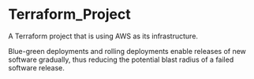 # Terraform_Project
A Terraform project that is using AWS as its infrastructure.

Blue-green deployments and rolling deployments enable releases of new software gradually, thus reducing the potential blast radius of a failed software release.

